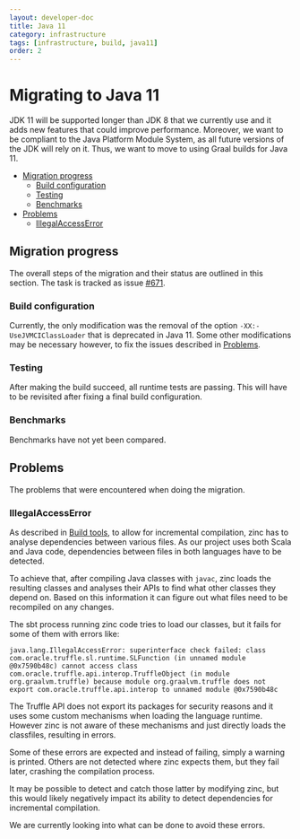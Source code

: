 ```yaml
---
layout: developer-doc
title: Java 11
category: infrastructure
tags: [infrastructure, build, java11]
order: 2
---
```


# Migrating to Java 11
JDK 11 will be supported longer than JDK 8 that we currently use and it adds new
features that could improve performance. Moreover, we want to be compliant to
the Java Platform Module System, as all future versions of the JDK will rely on
it. Thus, we want to move to using Graal builds for Java 11.

<!-- MarkdownTOC levels="2,3" autolink="true" -->

- [Migration progress](#migration-progress)
  - [Build configuration](#build-configuration)
  - [Testing](#testing)
  - [Benchmarks](#benchmarks)
- [Problems](#problems)
  - [IllegalAccessError](#illegalaccesserror)

<!-- /MarkdownTOC -->

## Migration progress
The overall steps of the migration and their status are outlined in this
section. The task is tracked as issue
[#671](https://github.com/enso-org/enso/issues/671).

### Build configuration
Currently, the only modification was the removal of the option
`-XX:-UseJVMCIClassLoader` that is deprecated in Java 11. Some other
modifications may be necessary however, to fix the issues described in
[Problems](#problems).

### Testing
After making the build succeed, all runtime tests are passing.
This will have to be revisited after fixing a final build configuration.

### Benchmarks
Benchmarks have not yet been compared.

## Problems
The problems that were encountered when doing the migration.

### IllegalAccessError
As described in [Build tools](sbt.md#incremental-compilation), to allow for
incremental compilation, zinc has to analyse dependencies between various files.
As our project uses both Scala and Java code, dependencies between files in both
languages have to be detected.

To achieve that, after compiling Java classes with `javac`, zinc loads the
resulting classes and analyses their APIs to find what other classes they depend
on. Based on this information it can figure out what files need to be recompiled
on any changes.

The sbt process running zinc code tries to load our classes, but it fails for
some of them with errors like:

```
java.lang.IllegalAccessError: superinterface check failed: class com.oracle.truffle.sl.runtime.SLFunction (in unnamed module @0x7590b48c) cannot access class com.oracle.truffle.api.interop.TruffleObject (in module org.graalvm.truffle) because module org.graalvm.truffle does not export com.oracle.truffle.api.interop to unnamed module @0x7590b48c
```

The Truffle API does not export its packages for security reasons and it uses
some custom mechanisms when loading the language runtime. However zinc is not
aware of these mechanisms and just directly loads the classfiles, resulting in
errors.

Some of these errors are expected and instead of failing, simply a warning is
printed. Others are not detected where zinc expects them, but they fail later,
crashing the compilation process.

It may be possible to detect and catch those latter by modifying zinc, but this
would likely negatively impact its ability to detect dependencies for
incremental compilation.

We are currently looking into what can be done to avoid these errors.
